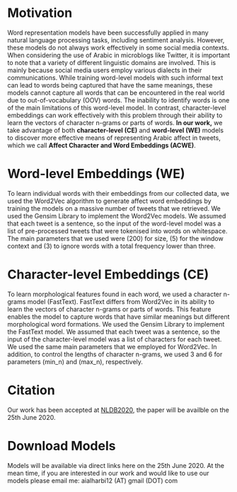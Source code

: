 # Motivation
Word representation models have been successfully applied in many natural language processing tasks, including sentiment analysis. However, these models do not always work effectively in some social media contexts. When considering the use of Arabic in microblogs like Twitter, it is important to note that a variety of different linguistic domains are involved. This is mainly because social media users employ various dialects in their communications. While training word-level models with such informal text can lead to words being captured that have the same meanings, these models cannot capture all words that can be encountered in the real world due to out-of-vocabulary (OOV) words. The inability to identify words is one of the main limitations of this word-level model. In contrast, character-level embeddings can work effectively with this problem through their ability to learn the vectors of character n-grams or parts of words.
**In our work,** we take advantage of both **character-level (CE)** and **word-level (WE)** models to discover more effective means of representing Arabic affect in tweets, which we call **Affect Character and Word Embeddings (ACWE)**.

# Word-level Embeddings (WE)
To learn individual words with their embeddings from our collected data, we used the Word2Vec algorithm  to generate affect word embeddings by training the models on a massive number of tweets that we retrieved. We used the Gensim Library to implement the Word2Vec models. We assumed that each tweet is a sentence, so the input of the word-level model was a list of pre-processed tweets that were tokenised into words on whitespace. The main parameters that we used were (200) for size, (5) for the window context and (3) to ignore words with a total frequency lower than three.

# Character-level Embeddings (CE)
To learn morphological features found in each word, we used a character n-grams model (FastText). FastText differs from Word2Vec in its ability to learn the vectors of character n-grams or parts of words. This feature enables the model to capture words that have similar meanings but different morphological word formations. We used the Gensim Library to implement the FastText model. We assumed that each tweet was a sentence, so the input of the character-level model was a list of characters for each tweet. We used the same main parameters that we employed for Word2Vec. In addition, to control the lengths of character n-grams, we used 3 and 6 for parameters (min\_n) and (max\_n), respectively.

# Citation
Our work has been accepted at [NLDB2020](http://nldb2020.sb.dfki.de/), the paper will be availble on the 25th June 2020.

# Download Models
Models will be available via direct links here on the 25th June 2020.
At the mean time, if you are interested in our work and would like to use our models please email me: aialharbi12 (AT) gmail (DOT) com 
